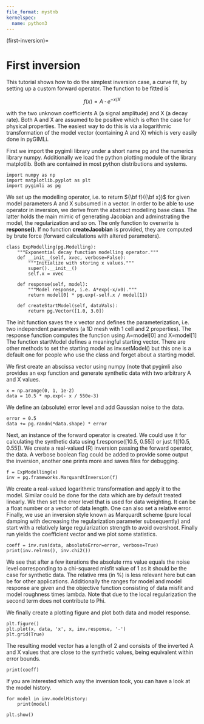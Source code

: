 ```yaml
---
file_format: mystnb
kernelspec:
  name: python3
---
```


(first-inversion)=
# First inversion

This tutorial shows how to do the simplest inversion case, a curve fit, by
setting up a custom forward operator. The function to be fitted is\`

$$
f(x) = A \cdot e^{-x/X}
$$

with the two unknown coefficients A (a signal amplitude) and X (a decay rate).
Both A and X are assumed to be positive which is often the case for physical
properties. The easiest way to do this is via a logarithmic transformation of
the model vector (containing A and X) which is very easily done in pyGIMLi.

First we import the pygimli library under a short name pg and the numerics
library numpy. Additionally we load the python plotting module of the library
matplotlib. Both are contained in most python distributions and systems.

```{code-cell}
import numpy as np
import matplotlib.pyplot as plt
import pygimli as pg
```

We set up the modelling operator, i.e. to return ${\bf f}({\bf x})$ for
given model parameters A and X subsumed in a vector. In order to be able to
use operator in inversion, we derive from the abstract modelling base class.
The latter holds the main mimic of generating Jacobian and adminstrating the
model, the regularization and so on. The only function to overwrite is
**response()**. If no function **createJacobian** is provided, they are
computed by brute force (forward calculations with altered parameters).

```{code-cell}
class ExpModelling(pg.Modelling):
    """Exponential decay function modelling operator."""
    def __init__(self, xvec, verbose=False):
        """Initialize with storing x values."""
        super().__init__()
        self.x = xvec

    def response(self, model):
        """Model response, i.e. A*exp(-x/x0)."""
        return model[0] * pg.exp(-self.x / model[1])

    def createStartModel(self, dataVals):
        return pg.Vector([1.0, 3.0])
```

The init function saves the x vector and defines the parameterization, i.e.
two independent parameters (a 1D mesh with 1 cell and 2 properties).
The response function computes the function using A=model[0] and X=model[1]
The function startModel defines a meaningful starting vector. There are other
methods to set the starting model as inv.setModel() but this one is a default
one for people who use the class and forget about a starting model.

We first create an abscissa vector using numpy (note that pygimli also
provides an exp function and generate synthetic data with two arbitrary A and
X values.

```{code-cell}
x = np.arange(0, 1, 1e-2)
data = 10.5 * np.exp(- x / 550e-3)
```

We define an (absolute) error level and add Gaussian noise to the data.

```{code-cell}
error = 0.5
data += pg.randn(*data.shape) * error
```

Next, an instance of the forward operator is created. We could use it for
calculating the synthetic data using f.response([10.5, 0.55]) or just
f([10.5, 0.55]). We create a real-valued (R) inversion passing the forward
operator, the data. A verbose boolean flag could be added to provide some
output the inversion, another one prints more and saves files for debugging.

```{code-cell}
f = ExpModelling(x)
inv = pg.frameworks.MarquardtInversion(f)
```

We create a real-valued logarithmic transformation and apply it to the model.
Similar could be done for the data which are by default treated linearly.
We then set the error level that is used for data weighting. It can be a
float number or a vector of data length. One can also set a relative error.
Finally, we use an inversion style known as Marquardt scheme (pure local
damping with decreasing the regularization parameter subsequently) and start
with a relatively large regularization strength to avoid overshoot.
Finally run yields the coefficient vector and we plot some statistics.

```{code-cell}
coeff = inv.run(data, absoluteError=error, verbose=True)
print(inv.relrms(), inv.chi2())
```

We see that after a few iterations the absolute rms value equals the noise
level corresponding to a chi-squared misfit value of 1 as it should be the
case for synthetic data. The relative rms (in %) is less relevant here but
can be for other applications. Additionally the ranges for model and model
response are given and the objective function consisting of data misfit and
model roughness times lambda. Note that due to the local regularization the
second term does not contribute to Phi.

We finally create a plotting figure and plot both data and model response.

```{code-cell}
plt.figure()
plt.plot(x, data, 'x', x, inv.response, '-')
plt.grid(True)
```

The resulting model vector has a length of 2 and consists of the inverted A
and X values that are close to the synthetic values, being equivalent within
error bounds.

```{code-cell}
print(coeff)
```

If you are interested which way the inversion took, you can have a look at
the model history.

```{code-cell}
for model in inv.modelHistory:
    print(model)

plt.show()
```